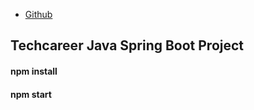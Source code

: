 * [Github](https://github.com/onurgurkann)

## Techcareer Java Spring Boot Project

#### npm install
#### npm start

